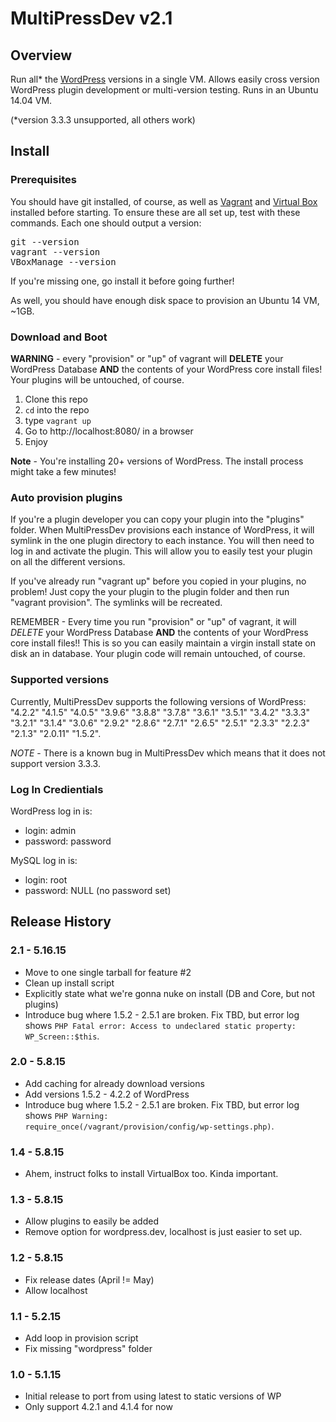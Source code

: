 # MultiPressDev v2.1

## Overview

Run all* the [WordPress](https://wordpress.org) versions in a single
VM. Allows easily cross version WordPress plugin development or
multi-version testing.  Runs in an Ubuntu 14.04 VM.

(*version 3.3.3 unsupported, all others work)

## Install

### Prerequisites

You should have git installed, of course, as well as
[Vagrant](https://www.vagrantup.com/) and [Virtual Box](https://www.virtualbox.org/) installed
before starting. To ensure these are all set up, test with these commands.  Each one
should output a version:

<pre>git --version
vagrant --version
VBoxManage --version</pre>

If you're missing one, go install it before going further!

As well, you should have enough disk space to provision an Ubuntu 14 VM, ~1GB.

### Download and Boot

**WARNING** - every "provision" or "up" of vagrant will **DELETE** your WordPress
Database **AND** the contents of your WordPress core install files! Your plugins
will be untouched, of course.

1. Clone this repo
1. `cd` into the repo
1. type `vagrant up`
1. Go to http://localhost:8080/ in a browser
1. Enjoy

**Note** - You're installing 20+ versions of WordPress.  The install process might
 take a few minutes!

### Auto provision plugins

If you're a plugin developer you can copy your plugin into the "plugins" folder.  When
MultiPressDev provisions each instance of WordPress, it will symlink in the one plugin
directory to each instance.  You will then need to log in and activate the plugin.  This will
allow you to easily test your plugin on all the different versions.

If you've already run "vagrant up" before you copied in your plugins, no problem!  Just copy
the your plugin to the plugin folder and then run "vagrant provision".  The symlinks will
be recreated.

REMEMBER - Every time you run "provision" or "up" of vagrant, it will *DELETE* your
WordPress Database **AND** the contents of your WordPress core install files!! This is
so you can easily maintain a virgin install state on disk an in database. Your plugin
code will remain untouched, of course.

### Supported versions

Currently, MultiPressDev supports the following versions of WordPress: "4.2.2" "4.1.5" "4.0.5" "3.9.6" "3.8.8" "3.7.8" "3.6.1" "3.5.1" "3.4.2" "3.3.3" "3.2.1" "3.1.4" "3.0.6" "2.9.2" "2.8.6" "2.7.1" "2.6.5" "2.5.1" "2.3.3" "2.2.3" "2.1.3" "2.0.11" "1.5.2".

*NOTE* - There is a known bug in MultiPressDev which means that it does not
support version 3.3.3.

### Log In Credientials

WordPress log in is:
* login: admin
* password: password

MySQL log in is:
* login: root
* password: NULL (no password set)

## Release History

### 2.1 - 5.16.15
* Move to one single tarball for feature #2
* Clean up install script
* Explicitly state what we're gonna nuke on install (DB and Core, but not plugins)
* Introduce bug where 1.5.2  - 2.5.1 are broken. Fix TBD, but error log shows <code>PHP Fatal error:  Access to undeclared static property: WP_Screen::$this</code>.

### 2.0 - 5.8.15
* Add caching for already download versions
* Add versions 1.5.2 - 4.2.2 of WordPress
* Introduce bug where 1.5.2  - 2.5.1 are broken. Fix TBD, but error log shows <code>PHP Warning:  require_once(/vagrant/provision/config/wp-settings.php)</code>.

### 1.4 - 5.8.15
* Ahem, instruct folks to install VirtualBox too.  Kinda important.

### 1.3 - 5.8.15
* Allow plugins to easily be added
* Remove option for wordpress.dev, localhost is just easier to set up.

### 1.2 - 5.8.15
* Fix release dates (April != May)
* Allow localhost

### 1.1 - 5.2.15
* Add loop in provision script
* Fix missing "wordpress" folder

### 1.0 - 5.1.15
* Initial release to port from using latest to static versions of WP
* Only support 4.2.1 and 4.1.4 for now
